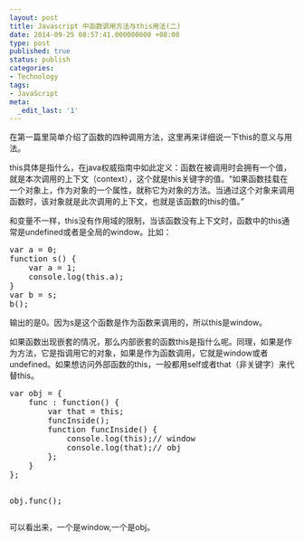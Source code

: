 ```yaml
---
layout: post
title: Javascript 中函数调用方法与this用法(二)
date: 2014-09-25 08:57:41.000000000 +08:00
type: post
published: true
status: publish
categories:
- Technology
tags:
- JavaScript
meta:
  _edit_last: '1'
---
```

<p>在第一篇里简单介绍了函数的四种调用方法，这里再来详细说一下this的意义与用法。</p>
<p>this具体是指什么，在java权威指南中如此定义：函数在被调用时会拥有一个值，就是本次调用的上下文（context），这个就是this关键字的值。“如果函数挂载在一个对象上，作为对象的一个属性，就称它为对象的方法。当通过这个对象来调用函数时，该对象就是此次调用的上下文，也就是该函数的this的值。”</p>
<p>和变量不一样，this没有作用域的限制，当该函数没有上下文时，函数中的this通常是undefined或者是全局的window。比如：</p>
<pre>var a = 0;
function s() {
    var a = 1;
    console.log(this.a);
}
var b = s;
b();</pre>
<!--more-->
<p>输出的是0。因为s是这个函数是作为函数来调用的，所以this是window。</p>
<p>如果函数出现嵌套的情况，那么内部嵌套的函数this是指什么呢。同理，如果是作为方法，它是指调用它的对象，如果是作为函数调用，它就是window或者undefined。如果想访问外部函数的this，一般都用self或者that（非关键字）来代替this。</p>
<pre>var obj = {
    func : function() {
        var that = this;
        funcInside();
        function funcInside() {
            console.log(this);// window 
            console.log(that);// obj
        };
    }
};

obj.func();</pre>
<p>可以看出来，一个是window,一个是obj。</p>
<p>&nbsp;</p>
